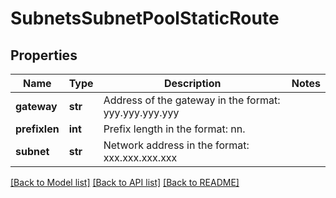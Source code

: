 # SubnetsSubnetPoolStaticRoute

## Properties
Name | Type | Description | Notes
------------ | ------------- | ------------- | -------------
**gateway** | **str** | Address of the gateway in the format: yyy.yyy.yyy.yyy | 
**prefixlen** | **int** | Prefix length in the format: nn. | 
**subnet** | **str** | Network address in the format: xxx.xxx.xxx.xxx | 

[[Back to Model list]](../README.md#documentation-for-models) [[Back to API list]](../README.md#documentation-for-api-endpoints) [[Back to README]](../README.md)


